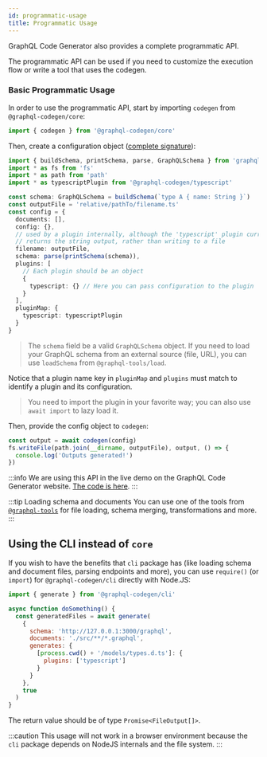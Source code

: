 ```yaml
---
id: programmatic-usage
title: Programmatic Usage
---
```


GraphQL Code Generator also provides a complete programmatic API.

The programmatic API can be used if you need to customize the execution flow or write a tool that uses the codegen.

### Basic Programmatic Usage

In order to use the programmatic API, start by importing `codegen` from `@graphql-codegen/core`:

```ts
import { codegen } from '@graphql-codegen/core'
```

Then, create a configuration object ([complete signature](https://github.com/dotansimha/graphql-code-generator/blob/master/packages/graphql-codegen-core/src/codegen.ts#L7-L16)):

```ts
import { buildSchema, printSchema, parse, GraphQLSchema } from 'graphql'
import * as fs from 'fs'
import * as path from 'path'
import * as typescriptPlugin from '@graphql-codegen/typescript'

const schema: GraphQLSchema = buildSchema(`type A { name: String }`)
const outputFile = 'relative/pathTo/filename.ts'
const config = {
  documents: [],
  config: {},
  // used by a plugin internally, although the 'typescript' plugin currently
  // returns the string output, rather than writing to a file
  filename: outputFile,
  schema: parse(printSchema(schema)),
  plugins: [
    // Each plugin should be an object
    {
      typescript: {} // Here you can pass configuration to the plugin
    }
  ],
  pluginMap: {
    typescript: typescriptPlugin
  }
}
```

> The `schema` field be a valid `GraphQLSchema` object. If you need to load your GraphQL schema from an external source (file, URL), you can use `loadSchema` from `@graphql-tools/load`.

Notice that a plugin name key in `pluginMap` and `plugins` must match to identify a plugin and its configuration.

> You need to import the plugin in your favorite way; you can also use `await import` to lazy load it.

Then, provide the config object to `codegen`:

```ts
const output = await codegen(config)
fs.writeFile(path.join(__dirname, outputFile), output, () => {
  console.log('Outputs generated!')
})
```

:::info
We are using this API in the live demo on the GraphQL Code Generator website. [The code is here](https://github.com/dotansimha/graphql-code-generator/blob/master/website/src/components/live-demo/generate.js).
:::

:::tip Loading schema and documents
You can use one of the tools from [`@graphql-tools`](https://github.com/ardatan/graphql-tools) for file loading, schema merging, transformations and more.
:::

## Using the CLI instead of `core`

If you wish to have the benefits that `cli` package has (like loading schema and document files, parsing endpoints and more), you can use `require()` (or `import`) for `@graphql-codegen/cli` directly with Node.JS:

```js
import { generate } from '@graphql-codegen/cli'

async function doSomething() {
  const generatedFiles = await generate(
    {
      schema: 'http://127.0.0.1:3000/graphql',
      documents: './src/**/*.graphql',
      generates: {
        [process.cwd() + '/models/types.d.ts']: {
          plugins: ['typescript']
        }
      }
    },
    true
  )
}
```

The return value should be of type `Promise<FileOutput[]>`.

:::caution
This usage will not work in a browser environment because the `cli` package depends on NodeJS internals and the file system.
:::
